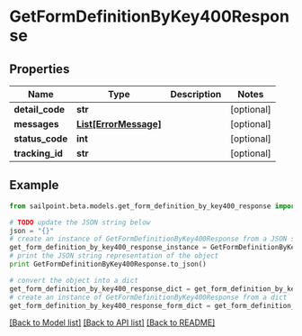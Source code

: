 # GetFormDefinitionByKey400Response


## Properties

Name | Type | Description | Notes
------------ | ------------- | ------------- | -------------
**detail_code** | **str** |  | [optional] 
**messages** | [**List[ErrorMessage]**](ErrorMessage.md) |  | [optional] 
**status_code** | **int** |  | [optional] 
**tracking_id** | **str** |  | [optional] 

## Example

```python
from sailpoint.beta.models.get_form_definition_by_key400_response import GetFormDefinitionByKey400Response

# TODO update the JSON string below
json = "{}"
# create an instance of GetFormDefinitionByKey400Response from a JSON string
get_form_definition_by_key400_response_instance = GetFormDefinitionByKey400Response.from_json(json)
# print the JSON string representation of the object
print GetFormDefinitionByKey400Response.to_json()

# convert the object into a dict
get_form_definition_by_key400_response_dict = get_form_definition_by_key400_response_instance.to_dict()
# create an instance of GetFormDefinitionByKey400Response from a dict
get_form_definition_by_key400_response_form_dict = get_form_definition_by_key400_response.from_dict(get_form_definition_by_key400_response_dict)
```
[[Back to Model list]](../README.md#documentation-for-models) [[Back to API list]](../README.md#documentation-for-api-endpoints) [[Back to README]](../README.md)


